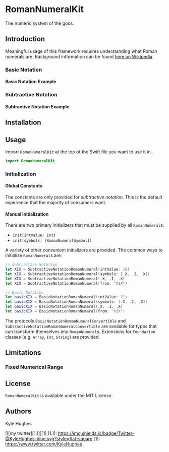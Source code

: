 # RomanNumeralKit

The numeric system of the gods.

## Introduction

Meaningful usage of this framework requires understanding what Roman numerals are. Background information can be found [here on Wikipedia](https://en.wikipedia.org/wiki/Roman_numerals).

### Basic Notation

#### Basic Notation Example

### Subtractive Notation

#### Subtractive Notation Example

## Installation

## Usage

Import `RomanNumeralKit` at the top of the Swift file you want to use it in.

```swift
import RomanNumeralKit
```

### Initialization

#### Global Constants

The constants are only provided for *subtractive notation*. This is the default experience that the majority of consumers want.

#### Manual Initialization

There are two primary initializers that must be supplied by all `RomanNumeral`s:
- `init(intValue: Int)`
- `init(symbols: [RomanNumeralSymbol])`

A variety of other convenient initializers are provided. The common ways to initialize `RomanNumeral`s are:

```swift
// Subtractive Notation
let XIX = SubtractiveNotationRomanNumeral(intValue: 19)
let XIX = SubtractiveNotationRomanNumeral(symbols: [.X, .I, .X])
let XIX = SubtractiveNotationRomanNumeral(.X, .I, .X)
let XIX = SubtractiveNotationRomanNumeral(from: "XIX")

// Basic Notation
let basicXIX = BasicNotationRomanNumeral(intValue: 21)
let basicXIX = BasicNotationRomanNumeral(symbols: [.X, .I, .X])
let basicXIX = BasicNotationRomanNumeral(.X, .I, .X)
let basicXIX = BasicNotationRomanNumeral(from: "XIX")
```

The protocols `BasicNotationRomanNumeralConvertible` and `SubtractiveNotationRomanNumeralConvertible` are available for types that can transform themselves into `RomanNumeral`s. Extensions for `Foundation` classes (e.g. `Array`, `Int`, `String`) are provided.

## Limitations

### Fixed Numerical Range

## License

`RomanNumeralKit` is available under the MIT License.

## Authors

Kyle Hughes

[![my twitter][1.1]][1]
[1.1]: https://img.shields.io/badge/Twitter-@KyleHughes-blue.svg?style=flat-square
[1]: https://www.twitter.com/KyleHughes